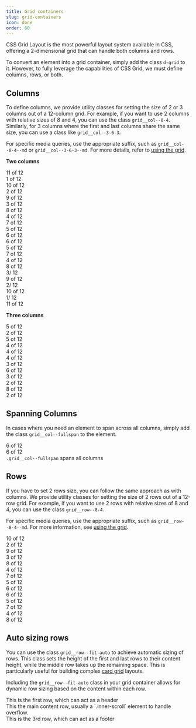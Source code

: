 ```yaml
---
title: Grid containers
slug: grid-containers
icon: done
order: 60
---
```

<!-- markdownlint-disable MD033 -->
<!-- markdownlint-disable MD025 -->
<!-- markdownlint-disable MD051 -->

CSS Grid Layout is the most powerful layout system available in CSS, offering a 2-dimensional grid
that can handle both columns and rows.

To convert an element into a grid container, simply add the class `d-grid` to it. However, to fully
leverage the capabilities of CSS Grid, we must define columns, rows, or both.

## Columns

To define columns, we provide utility classes for setting the size of 2 or 3 columns out of a
12-column grid. For example, if you want to use 2 columns with relative sizes of 8 and 4, you can
use the class `grid__col--8-4`. Similarly, for 3 columns where the first and last columns share the
same size, you can use a class like `grid__col--3-6-3`.

For specific media queries, use the appropriate suffix, such as `grid__col--8-4--md` or
`grid__col--3-6-3--md`. For more details, refer to
[using the grid](#/ui-guidelines/utilities/using-the-grid).

<codex-tutorial-example class="c8y-codex-override">
  <div class="inner-scroll">
    <div class="container-fluid p-24">
<!-- important -->
<p class="m-b-24"><strong>Two columns</strong></p>
<div class="d-grid grid__col--11-1--md m-b-24">
  <div class="bg-primary-light p-16">
      11 of 12
  </div>
  <div class="bg-level-4 p-16">
    1 of 12
  </div>
</div>
<div class="d-grid grid__col--10-2--md m-b-24">
  <div class="bg-primary-light p-16">
      10 of 12
  </div>
  <div class="bg-level-4 p-16">
    2 of 12
  </div>
</div>
<div class="d-grid grid__col--9-3--md m-b-24">
  <div class="bg-primary-light p-16">
      9 of 12
  </div>
  <div class="bg-level-4 p-16">
    3 of 12
  </div>
</div>
<div class="d-grid grid__col--8-4--md m-b-24">
  <div class="bg-primary-light p-16">
      8 of 12
  </div>
  <div class="bg-level-4 p-16">
    4 of 12
  </div>
</div>
<div class="d-grid grid__col--7-5--md m-b-24">
  <div class="bg-primary-light p-16">
      7 of 12
  </div>
  <div class="bg-level-4 p-16">
    5 of 12
  </div>
</div>
<div class="d-grid grid__col--6-6--md m-b-24">
  <div class="bg-primary-light p-16">
      6 of 12
  </div>
  <div class="bg-level-4 p-16">
    6 of 12
  </div>
</div>
<div class="d-grid grid__col--5-7--md m-b-24">
  <div class="bg-primary-light p-16">
      5 of 12
  </div>
  <div class="bg-level-4 p-16">
    7 of 12
  </div>
</div>
<div class="d-grid grid__col--4-8--md m-b-24">
  <div class="bg-primary-light p-16">
      4 of 12
  </div>
  <div class="bg-level-4 p-16">
    8 of 12
  </div>
</div>
<div class="d-grid grid__col--3-9--md m-b-24">
  <div class="bg-primary-light p-16">
      3/ 12
  </div>
  <div class="bg-level-4 p-16">
    9 of 12
  </div>
</div>
<div class="d-grid grid__col--2-10--md m-b-24">
  <div class="bg-primary-light p-16">
      2/ 12
  </div>
  <div class="bg-level-4 p-16">
    10 of 12
  </div>
</div>
<div class="d-grid grid__col--1-11--md m-b-24">
  <div class="bg-primary-light p-16">
      1/ 12
  </div>
  <div class="bg-level-4 p-16">
    11 of 12
  </div>
</div>
<p class="m-t-40 m-b-24"><strong>Three columns</strong></p>
<div class="d-grid grid__col--5-2-5--md m-b-24">
  <div class="bg-primary-light p-16">
      5 of 12
  </div>
  <div class="bg-level-4 p-16">
    2 of 12
  </div>
  <div class="bg-accent p-16 text-white">
    5 of 12
  </div>
</div>
<div class="d-grid grid__col--4-4-4--md m-b-24">
  <div class="bg-primary-light p-16">
      4 of 12
  </div>
  <div class="bg-level-4 p-16">
    4 of 12
  </div>
  <div class="bg-accent p-16 text-white">
    4 of 12
  </div>
</div>
<div class="d-grid grid__col--3-6-3--md m-b-24">
  <div class="bg-primary-light p-16">
      3 of 12
  </div>
  <div class="bg-level-4 p-16">
    6 of 12
  </div>
  <div class="bg-accent p-16 text-white">
    3 of 12
  </div>
</div>
<div class="d-grid grid__col--2-8-2--md m-b-24">
  <div class="bg-primary-light p-16">
      2 of 12
  </div>
  <div class="bg-level-4 p-16">
    8 of 12
  </div>
  <div class="bg-accent p-16 text-white">
    2 of 12
  </div>
</div>
<!-- /important -->
    </div>
  </div>
</codex-tutorial-example>

## Spanning Columns

In cases where you need an element to span across all columns, simply add the class
`grid__col--fullspan` to the element.

<codex-tutorial-example class="c8y-codex-override">
  <div class="inner-scroll">
    <div class="container-fluid p-t-24">
<!-- important -->
<div class="d-grid grid__col--6-6--md m-b-24">
  <div class="bg-primary-light p-16">
      6 of 12
  </div>
  <div class="bg-level-4 p-16">
    6 of 12
  </div>
  <div class="grid__col--fullspan bg-accent p-16 text-white">
    <code>.grid__col--fullspan</code> spans all columns
  </div>
</div>
<!-- /important -->
    </div>
  </div>
</codex-tutorial-example>

## Rows

If you have to set 2 rows size, you can follow the same approach as with columns. We
provide utility classes for setting the size of 2 rows out of a 12-row grid. For example, if you
want to use 2 rows with relative sizes of 8 and 4, you can use the class `grid__row--8-4`.

For specific media queries, use the appropriate suffix, such as `grid__row--8-4--md`. For more
information, see [using the grid](#/ui-guidelines/utilities/using-the-grid).

<codex-tutorial-example class="c8y-codex-override">
  <div class="inner-scroll">
    <div class="container-fluid p-t-24 codex-set-height" style="--min-height: 240px">
<!-- important -->
<div class="d-grid grid__row--10-2 m-b-24">
  <div class="bg-primary-light p-16">
      10 of 12
  </div>
  <div class="bg-level-4 p-16">
    2 of 12
  </div>
</div>
<div class="d-grid grid__row--9-3 m-b-24">
  <div class="bg-primary-light p-16">
      9 of 12
  </div>
  <div class="bg-level-4 p-16">
    3 of 12
  </div>
</div>
<div class="d-grid grid__row--8-4 m-b-24">
  <div class="bg-primary-light p-16">
      8 of 12
  </div>
  <div class="bg-level-4 p-16">
    4 of 12
  </div>
</div>
<div class="d-grid grid__row--7-5 m-b-24">
  <div class="bg-primary-light p-16">
      7 of 12
  </div>
  <div class="bg-level-4 p-16">
    5 of 12
  </div>
</div>
<div class="d-grid grid__row--6-6 m-b-24">
  <div class="bg-primary-light p-16">
      6 of 12
  </div>
  <div class="bg-level-4 p-16">
    6 of 12
  </div>
</div>
<div class="d-grid grid__row--5-7 m-b-24">
  <div class="bg-primary-light p-16">
      5 of 12
  </div>
  <div class="bg-level-4 p-16">
    7 of 12
  </div>
</div>
<div class="d-grid grid__row--4-8 m-b-24">
  <div class="bg-primary-light p-16">
      4 of 12
  </div>
  <div class="bg-level-4 p-16">
    8 of 12
  </div>
</div>
<!-- /important -->
    </div>
  </div>
</codex-tutorial-example>

## Auto sizing rows

You can use the class `grid__row--fit-auto` to achieve automatic sizing of
rows. This class sets the height of the first and last rows to their content height, while the
middle row takes up the remaining space. This is particularly useful for building complex
[card grid](#/ui-guidelines/layouts/detail-layouts/overview#card-grid) layouts.

Including the `grid__row--fit-auto` class in your grid container allows for dynamic row sizing based
on the content within each row.

<codex-tutorial-example class="c8y-codex-override">
  <div class="inner-scroll">
    <div class="container-fluid p-t-24 p-b-24 codex-set-height" style="--min-height: 240px">
<!-- important -->
<div class="card card--grid grid__row--fit-auto m-b-0">
  <div class="bg-level-1 grid__col--fullspan separator-bottom">
    <div class="p-16">
      This is the first row, which can act as a header
    </div>
  </div>
  <div class="inner-scroll">
    <div class="card-block">
      This the main content row, usually a `.inner-scroll` element to handle overflow.
    </div>
  </div>
  <div class="card-footer separator">
    This is the 3rd row, which can act as a footer
  </div>
</div>
<!-- /important -->
    </div>
  </div>
</codex-tutorial-example>
